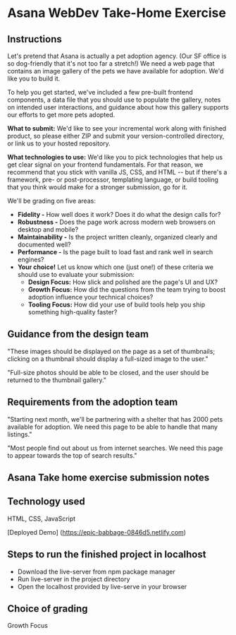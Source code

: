 # Asana WebDev Take-Home Exercise

## Instructions

Let's pretend that Asana is actually a pet adoption agency. (Our SF office is so dog-friendly that it's not too far a stretch!) We need a web page that contains an image gallery of the pets we have available for adoption. We'd like you to build it.

To help you get started, we've included a few pre-built frontend components, a data file that you should use to populate the gallery, notes on intended user interactions, and guidance about how this gallery supports our efforts to get more pets adopted.

**What to submit:** We'd like to see your incremental work along with finished product, so please either ZIP and submit your version-controlled directory, or link us to your hosted repository.

**What technologies to use:** We'd like you to pick technologies that help us get clear signal on your frontend fundamentals. For that reason, we recommend that you stick with vanilla JS, CSS, and HTML -- but if there's a framework, pre- or post-processor, templating language, or build tooling that you think would make for a stronger submission, go for it.

We'll be grading on five areas:
- **Fidelity -** How well does it work? Does it do what the design calls for?
- **Robustness -** Does the page work across modern web browsers on desktop and mobile?
- **Maintainability -** Is the project written cleanly, organized clearly and documented well?
- **Performance -** Is the page built to load fast and rank well in search engines?
- **Your choice!** Let us know which one (just one!) of these criteria we should use to evaluate your submission:
  - **Design Focus:** How slick and polished are the page's UI and UX?
  - **Growth Focus:** How did the questions from the team trying to boost adoption influence your technical choices?
  - **Tooling Focus:** How did your use of build tools help you ship something high-quality faster?

## Guidance from the design team

"These images should be displayed on the page as a set of thumbnails; clicking on a thumbnail should display a full-sized image to the user."

"Full-size photos should be able to be closed, and the user should be returned to the thumbnail gallery."

## Requirements from the adoption team

"Starting next month, we'll be partnering with a shelter that has 2000 pets available for adoption. We need this page to be able to handle that many listings."

"Most people find out about us from internet searches. We need this page to appear towards the top of search results."


## Asana Take home exercise submission notes

## Technology used
HTML, CSS, JavaScript

[Deployed Demo] (https://epic-babbage-0846d5.netlify.com)


## Steps to run the finished project in localhost
- Download the live-server from npm package manager
- Run live-server in the project directory
- Open the localhost provided by live-serve in your browser

## Choice of grading
Growth Focus


